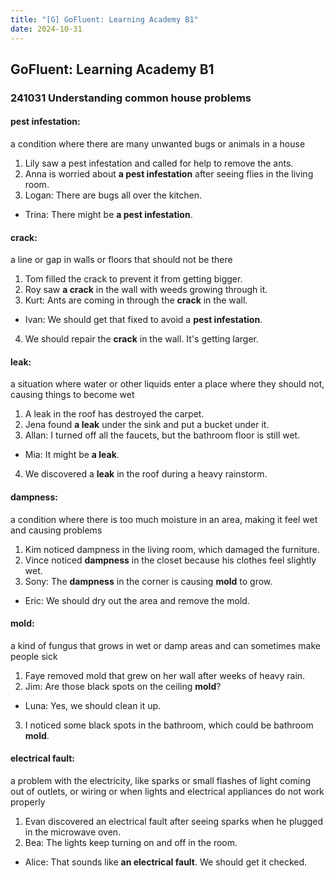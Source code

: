 ```yaml
---
title: "[G] GoFluent: Learning Academy B1"
date: 2024-10-31
---
```


## GoFluent: Learning Academy B1
### 241031 Understanding common house problems

#### pest infestation: 
a condition where there are many unwanted bugs or animals in a house

1. Lily saw a pest infestation and called for help to remove the ants.
2. Anna is worried about **a pest infestation** after seeing flies in the living room.
3. Logan: There are bugs all over the kitchen.
- Trina: There might be **a pest infestation**.

#### crack: 
a line or gap in walls or floors that should not be there

1. Tom filled the crack to prevent it from getting bigger.
2. Roy saw **a crack** in the wall with weeds growing through it.
3. Kurt: Ants are coming in through the **crack** in the wall.
- Ivan: We should get that fixed to avoid a **pest infestation**.
4. We should repair the **crack** in the wall. It's getting larger.

#### leak: 
a situation where water or other liquids enter a place where they should not, causing things to become wet

1. A leak in the roof has destroyed the carpet.
2. Jena found **a leak** under the sink and put a bucket under it.
3. Allan: I turned off all the faucets, but the bathroom floor is still wet.
- Mia: It might be **a leak**.
4. We discovered a **leak** in the roof during a heavy rainstorm. 
#### dampness: 
a condition where there is too much moisture in an area, making it feel wet and causing problems

1. Kim noticed dampness in the living room, which damaged the furniture.
2. Vince noticed **dampness** in the closet because his clothes feel slightly wet.
3. Sony: The **dampness** in the corner is causing **mold** to grow.
- Eric: We should dry out the area and remove the mold.

#### mold: 
a kind of fungus that grows in wet or damp areas and can sometimes make people sick

1. Faye removed mold that grew on her wall after weeks of heavy rain.
2. Jim: Are those black spots on the ceiling **mold**?
- Luna: Yes, we should clean it up.
3. I noticed some black spots in the bathroom, which could be bathroom **mold**.

#### electrical fault: 
a problem with the electricity, like sparks or small flashes of light coming out of outlets, or wiring or when lights and electrical appliances do not work properly

1. Evan discovered an electrical fault after seeing sparks when he plugged in the microwave oven.
2. Bea: The lights keep turning on and off in the room.
- Alice: That sounds like **an electrical fault**. We should get it checked.